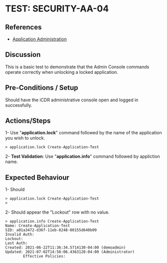 # TEST: SECURITY-AA-04

## References

* [Application Administration](./)

## Discussion

This is a basic test to demonstrate that the Admin Console commands operate correctly when unlocking a locked application.

## Pre-Conditions / Setup

Should have the iCDR administrative console open and logged in successfully.

## Actions/Steps

1- Use "**application.lock**" command followed by the name of the application you wish to unlock.

```text
> application.lock Create-Application-Test
```

2- **Test Validation**: Use "**application.info**" command  followed by appliction name.

## Expected Behaviour

1- Should 

```text
> application.lock Create-Application-Test
>
```

2- Should appear the "Lockout" row with no value.

```text
> application.info Create-Application-Test
Name: Create-Application-Test
SID: a01a3472-d36f-11eb-8248-00155d640b09
Invalid Auth:
Lockout:
Last Auth:
Created: 2021-06-22T11:36:34.5714130-04:00 (demoadmin)
Updated: 2021-07-02T14:58:06.4363120-04:00 (Administrator)
        Effective Policies:
```




